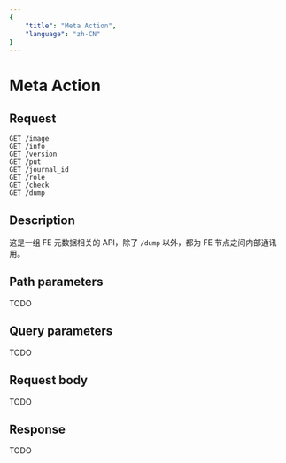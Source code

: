 ```yaml
---
{
    "title": "Meta Action",
    "language": "zh-CN"
}
---
```


# Meta Action

## Request

```
GET /image
GET /info
GET /version
GET /put
GET /journal_id
GET /role
GET /check
GET /dump
```

## Description

这是一组 FE 元数据相关的 API，除了 `/dump` 以外，都为 FE 节点之间内部通讯用。
    
## Path parameters

TODO

## Query parameters

TODO

## Request body

TODO

## Response

TODO
